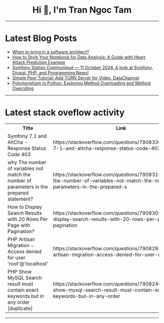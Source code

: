 <h1 align="center">Hi 👋, I'm Tran Ngoc Tam</h1>

---

# Latest Blog Posts 
<!-- BLOG-POST-LIST:START -->
- [When to bring in a software architect?](https://dev.to/read-the-architecture/when-to-bring-in-a-software-architect-30aj)
- [How to Style Your Notebook for Data Analysis: A Guide with Heart Attack Prediction Example](https://dev.to/rama13850/how-to-style-your-notebook-for-data-analysis-a-guide-with-heart-attack-prediction-example-47f2)
- [Symfony Station Communiqué — 11 October 2024. A look at Symfony, Drupal, PHP, and Programming News!](https://dev.to/reubenwalker64/symfony-station-communique-11-october-2024-a-look-at-symfony-drupal-php-and-programming-news-2f8k)
- [Simple Peer Tutorial: Add TURN Server for Video, DataChannel](https://dev.to/alakkadshaw/simple-peer-tutorial-add-turn-server-for-video-datachannel-57pj)
- [Polymorphism in Python: Exploring Method Overloading and Method Overriding](https://dev.to/imyusufakhtar/polymorphism-in-python-exploring-method-overloading-and-method-overriding-15ed)
<!-- BLOG-POST-LIST:END -->

---

# Latest stack oveflow activity
<table>
  <tr><th>Title</th><th>Link</th></tr>
  <!-- STACKOVERFLOW:START --><tr><td>Symfony 7.1 and AltCha - Response Status Code 403</td><td>https://stackoverflow.com/questions/79083301/symfony-7-1-and-altcha-response-status-code-403</td></tr><tr><td>why The number of variables not match the number of parameters in the prepared statement?</td><td>https://stackoverflow.com/questions/79083197/why-the-number-of-variables-not-match-the-number-of-parameters-in-the-prepared-s</td></tr><tr><td>How to Display Search Results with 20 Rows Per Page with Pagination?</td><td>https://stackoverflow.com/questions/79083081/how-to-display-search-results-with-20-rows-per-page-with-pagination</td></tr><tr><td>PHP Artisan Migration - Access denied for user &#39;root&#39;@&#39;localhost&#39;</td><td>https://stackoverflow.com/questions/79082915/php-artisan-migration-access-denied-for-user-rootlocalhost</td></tr><tr><td>PHP Show MySQL Search result must contain exact keywords but in any order [duplicate]</td><td>https://stackoverflow.com/questions/79082402/php-show-mysql-search-result-must-contain-exact-keywords-but-in-any-order</td></tr><!-- STACKOVERFLOW:END -->
</table>

---


